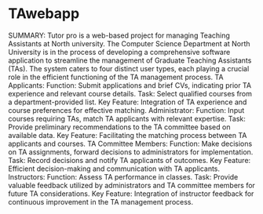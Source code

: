 # TAwebapp
SUMMARY:
Tutor pro is a web-based project for managing Teaching Assistants at North university.
The Computer Science Department at North University is in the process of developing a comprehensive software application to streamline the management of Graduate Teaching Assistants (TAs). The system caters to four distinct user types, each playing a crucial role in the efficient functioning of the TA management process.
TA Applicants:
Function: Submit applications and brief CVs, indicating prior TA experience and relevant course details.
Task: Select qualified courses from a department-provided list.
Key Feature: Integration of TA experience and course preferences for effective matching.
Administrator:
Function: Input courses requiring TAs, match TA applicants with relevant expertise.
Task: Provide preliminary recommendations to the TA committee based on available data.
Key Feature: Facilitating the matching process between TA applicants and courses.
TA Committee Members:
Function: Make decisions on TA assignments, forward decisions to administrators for implementation.
Task: Record decisions and notify TA applicants of outcomes.
Key Feature: Efficient decision-making and communication with TA applicants.
Instructors:
Function: Assess TA performance in classes.
Task: Provide valuable feedback utilized by administrators and TA committee members for future TA considerations.
Key Feature: Integration of instructor feedback for continuous improvement in the TA management process.

